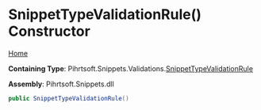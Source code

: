 # SnippetTypeValidationRule\(\) Constructor

[Home](../../../../../README.md#_top)

**Containing Type**: Pihrtsoft\.Snippets\.Validations\.[SnippetTypeValidationRule](../README.md#_top)

**Assembly**: Pihrtsoft\.Snippets\.dll

```csharp
public SnippetTypeValidationRule()
```

